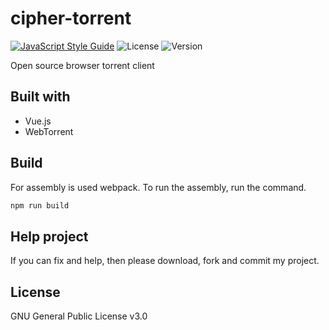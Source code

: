 # cipher-torrent

[![JavaScript Style Guide](https://img.shields.io/badge/code_style-standard-brightgreen.svg)](https://standardjs.com)
![License](https://img.shields.io/badge/license-GPL-brightgreen.svg)
![Version](https://img.shields.io/badge/version-2.0.0-brightgreen.svg)

Open source browser torrent client

## Built with
* Vue.js
* WebTorrent

## Build
For assembly is used webpack. To run the assembly, run the command.

```bash
npm run build 
```

## Help project
If you can fix and help, then please download, fork and commit my project.

## License
GNU General Public License v3.0
